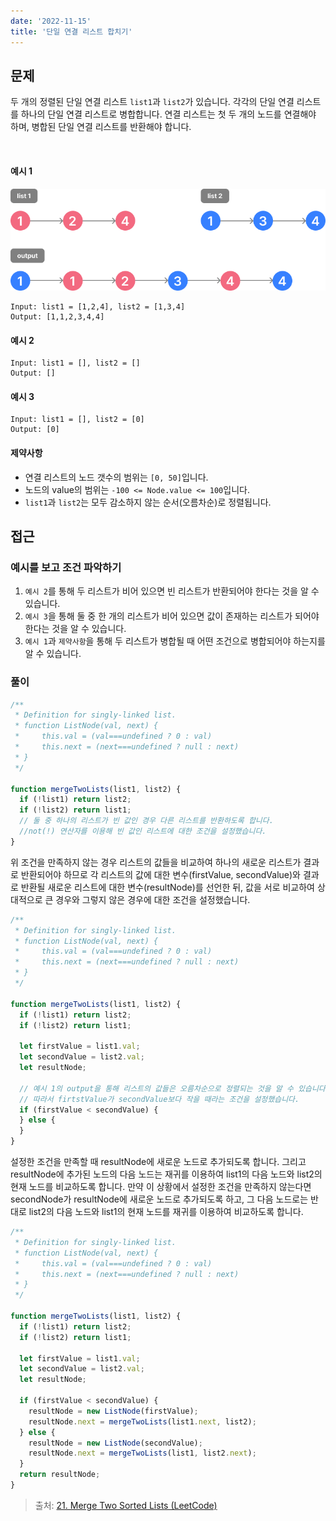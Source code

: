```yaml
---
date: '2022-11-15'
title: '단일 연결 리스트 합치기'
---
```


## 문제

두 개의 정렬된 단일 연결 리스트 `list1`과 `list2`가 있습니다.
각각의 단일 연결 리스트를 하나의 단일 연결 리스트로 병합합니다.
연결 리스트는 첫 두 개의 노드를 연결해야 하며, 병합된 단일 연결 리스트를 반환해야 합니다.
</br>

</br>

#### 예시 1

![알고리즘 예시 이미지](images/merge.png)

```
Input: list1 = [1,2,4], list2 = [1,3,4]
Output: [1,1,2,3,4,4]
```

#### 예시 2

```
Input: list1 = [], list2 = []
Output: []
```

#### 예시 3

```
Input: list1 = [], list2 = [0]
Output: [0]
```

#### 제약사항

- 연결 리스트의 노드 갯수의 범위는 `[0, 50]`입니다.
- 노드의 value의 범위는 `-100 <= Node.value <= 100`입니다.
- `list1`과 `list2`는 모두 감소하지 않는 순서(오름차순)로 정렬됩니다.

## 접근

### 예시를 보고 조건 파악하기

1. `예시 2`를 통해 두 리스트가 비어 있으면 빈 리스트가 반환되어야 한다는 것을 알 수 있습니다.
2. `예시 3`을 통해 둘 중 한 개의 리스트가 비어 있으면 값이 존재하는 리스트가 되어야 한다는 것을 알 수 있습니다.
3. `예시 1`과 `제약사항`을 통해 두 리스트가 병합될 때 어떤 조건으로 병합되어야 하는지를 알 수 있습니다.

### 풀이

```javascript
/**
 * Definition for singly-linked list.
 * function ListNode(val, next) {
 *     this.val = (val===undefined ? 0 : val)
 *     this.next = (next===undefined ? null : next)
 * }
 */

function mergeTwoLists(list1, list2) {
  if (!list1) return list2;
  if (!list2) return list1;
  // 둘 중 하나의 리스트가 빈 값인 경우 다른 리스트를 반환하도록 합니다.
  //not(!) 연산자를 이용해 빈 값인 리스트에 대한 조건을 설정했습니다.
}
```

위 조건을 만족하지 않는 경우 리스트의 값들을 비교하여 하나의 새로운 리스트가 결과로 반환되어야 하므로 각 리스트의 값에 대한 변수(firstValue, secondValue)와 결과로 반환될 새로운 리스트에 대한 변수(resultNode)를 선언한 뒤, 값을 서로 비교하여 상대적으로 큰 경우와 그렇지 않은 경우에 대한 조건을 설정했습니다.

```javascript
/**
 * Definition for singly-linked list.
 * function ListNode(val, next) {
 *     this.val = (val===undefined ? 0 : val)
 *     this.next = (next===undefined ? null : next)
 * }
 */

function mergeTwoLists(list1, list2) {
  if (!list1) return list2;
  if (!list2) return list1;

  let firstValue = list1.val;
  let secondValue = list2.val;
  let resultNode;

  // 예시 1의 output을 통해 리스트의 값들은 오름차순으로 정렬되는 것을 알 수 있습니다.
  // 따라서 firtstValue가 secondValue보다 작을 때라는 조건을 설정했습니다.
  if (firstValue < secondValue) {
  } else {
  }
}
```

설정한 조건을 만족할 때 resultNode에 새로운 노드로 추가되도록 합니다. 그리고 resultNode에 추가된 노드의 다음 노드는 재귀를 이용하여 list1의 다음 노드와 list2의 현재 노드를 비교하도록 합니다. 만약 이 상황에서 설정한 조건을 만족하지 않는다면 secondNode가 resultNode에 새로운 노드로 추가되도록 하고, 그 다음 노드로는 반대로 list2의 다음 노드와 list1의 현재 노드를 재귀를 이용하여 비교하도록 합니다.

```javascript
/**
 * Definition for singly-linked list.
 * function ListNode(val, next) {
 *     this.val = (val===undefined ? 0 : val)
 *     this.next = (next===undefined ? null : next)
 * }
 */

function mergeTwoLists(list1, list2) {
  if (!list1) return list2;
  if (!list2) return list1;

  let firstValue = list1.val;
  let secondValue = list2.val;
  let resultNode;

  if (firstValue < secondValue) {
    resultNode = new ListNode(firstValue);
    resultNode.next = mergeTwoLists(list1.next, list2);
  } else {
    resultNode = new ListNode(secondValue);
    resultNode.next = mergeTwoLists(list1, list2.next);
  }
  return resultNode;
}
```

> 출처: [21. Merge Two Sorted Lists (LeetCode)](https://leetcode.com/problems/merge-two-sorted-lists/)
